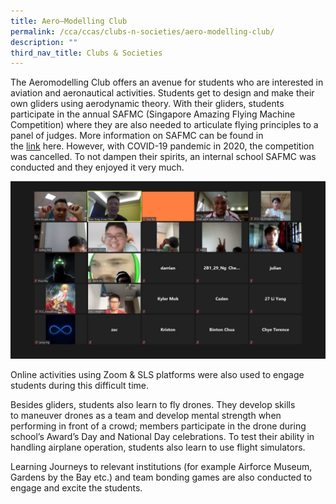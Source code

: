 ```yaml
---
title: Aero–Modelling Club
permalink: /cca/ccas/clubs-n-societies/aero-modelling-club/
description: ""
third_nav_title: Clubs & Societies
---
```


<p>The Aeromodelling Club offers an avenue for students who are interested in aviation and aeronautical activities. Students get to design and make their own gliders using aerodynamic theory. With their gliders, students participate in the annual SAFMC (Singapore Amazing Flying Machine Competition) where they are also needed to articulate flying principles to a panel of judges. More information on SAFMC can be found in the&nbsp;<a href="https://www.youtube.com/watch?v=w2A6Vnd66zc">link</a>&nbsp;here.&nbsp;However, with COVID-19 pandemic in 2020, the competition was cancelled. To not dampen their spirits, an internal school SAFMC was conducted and they enjoyed it very much.</p>
<img src="/images/AEROMODELLING.jpg">
<p>Online activities using Zoom &amp; SLS platforms were also used to engage students during this difficult time.</p>
<p>Besides gliders, students also learn to fly drones. They develop skills to&nbsp;maneuver&nbsp;drones as a team and develop mental strength when performing in front of a crowd; members participate in the drone during school&rsquo;s Award&rsquo;s Day and National Day celebrations. To test their ability in handling airplane operation, students also learn to use flight simulators. </p>
<p>Learning Journeys to relevant institutions (for example Airforce Museum, Gardens by the Bay etc.) and team bonding games are also conducted to engage and excite the students.</p>